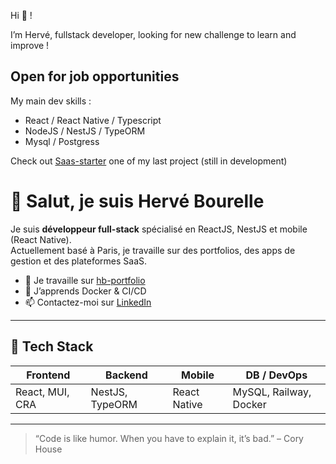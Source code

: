 Hi 👋 !

I’m Hervé, fullstack developer, looking for new challenge to learn and improve !

## Open for job opportunities

My main dev skills :
* React / React Native / Typescript
* NodeJS / NestJS / TypeORM
* Mysql / Postgress

Check out [Saas-starter](https://saas-starter.hbourelle.com) one of my last project (still in development)
# 👋 Salut, je suis Hervé Bourelle

Je suis **développeur full-stack** spécialisé en ReactJS, NestJS et mobile (React Native).  
Actuellement basé à Paris, je travaille sur des portfolios, des apps de gestion et des plateformes SaaS.

- 🔭 Je travaille sur [hb-portfolio](https://github.com/blemia51/hb-portfolio)
- 🌱 J’apprends Docker & CI/CD
- 📫 Contactez-moi sur [LinkedIn](https://www.linkedin.com/in/hernou/)

---

## 🔧 Tech Stack

| Frontend       | Backend       | Mobile         | DB / DevOps      |
| -------------- | ------------- | -------------- | ---------------- |
| React, MUI, CRA| NestJS, TypeORM | React Native | MySQL, Railway, Docker |

---

> “Code is like humor. When you have to explain it, it’s bad.” – Cory House


<!---
blemia51/blemia51 is a ✨ special ✨ repository because its `README.md` (this file) appears on your GitHub profile.
You can click the Preview link to take a look at your changes.
--->
